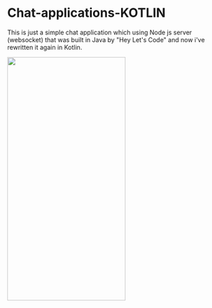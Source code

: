 # Chat-applications-KOTLIN
This is just a simple chat application which using Node js server (websocket) that was built in Java by "Hey Let's Code" and now i've rewritten it again in Kotlin.  


<img src="https://user-images.githubusercontent.com/79896470/112745504-21085e00-8fd3-11eb-92d6-b5a4c1ade1cf.png" width="270" height="555">

